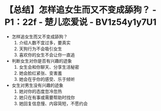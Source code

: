 # 【总结】怎样追女生而又不变成舔狗？ - P1：22f - 楚儿恋爱说 - BV1z54y1y7U1

-   怎样追女生而又不变成舔狗？
    1.  介绍人数不宜过多，要真实
    2.  天狗行为不会吸引女生
    3.  喜欢你的女生不会让你一直追
-   判断女生对你是否有兴趣的迹象
    1.  女生会和你聊天、分享生活秘密
    2.  她会脸红紧张、变害羞
    3.  她会在乎你的感受、乐于倾听
-   女生对男生没有兴趣的迹象
    1.  她对你的态度忽冷忽热
    2.  她只在有事或需要帮助时找你
    3.  她回复信息慢、内容简短，不愿约会